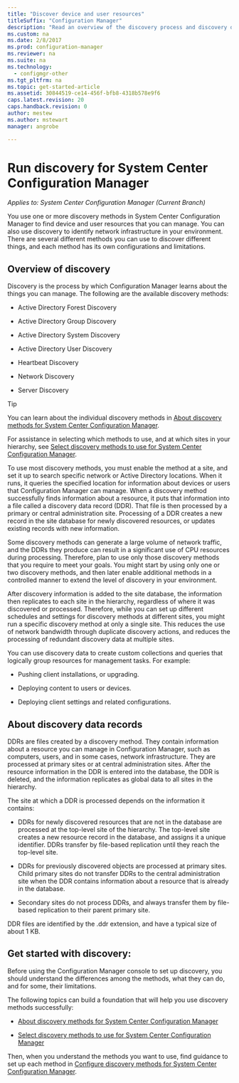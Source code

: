 ```yaml
---
title: "Discover device and user resources"
titleSuffix: "Configuration Manager"
description: "Read an overview of the discovery process and discovery data records."
ms.custom: na
ms.date: 2/8/2017
ms.prod: configuration-manager
ms.reviewer: na
ms.suite: na
ms.technology:
  - configmgr-other
ms.tgt_pltfrm: na
ms.topic: get-started-article
ms.assetid: 30844519-ce14-456f-bfb8-4318b578e9f6
caps.latest.revision: 20
caps.handback.revision: 0
author: mestew
ms.author: mstewart
manager: angrobe

---
```

# Run discovery for System Center Configuration Manager

*Applies to: System Center Configuration Manager (Current Branch)*

You use one or more discovery methods in System Center Configuration Manager to find device and user resources that you can manage. You can also use discovery to identify network infrastructure in your environment. There are several different methods you can use to discover different things, and each method has its own configurations and limitations.  

## Overview of discovery  
 Discovery is the process by which Configuration Manager learns about the things you can manage. The following are the available discovery methods:  

-   Active Directory Forest Discovery  

-   Active Directory Group Discovery  

-   Active Directory System Discovery  

-   Active Directory User Discovery  

-   Heartbeat Discovery  

-   Network Discovery  

-   Server Discovery  

> [!TIP]  
>  You can learn about the individual discovery methods in [About discovery methods for System Center Configuration Manager](../../../../core/servers/deploy/configure/about-discovery-methods.md).  
>   
>  For assistance in selecting which methods to use, and at which sites in your hierarchy, see [Select discovery methods to use for System Center Configuration Manager](../../../../core/servers/deploy/configure/select-discovery-methods-to-use.md).  

 To use most discovery methods, you must enable the method at a site, and set it up to search specific network or Active Directory locations. When it runs, it queries the specified location for information about devices or users that Configuration Manager can manage. When a discovery method successfully finds information about a resource, it puts that information into a file called a discovery data record (DDR). That file is then processed by a primary or central administration site. Processing of a DDR creates a new record in the site database for newly discovered resources, or updates existing records with new information.  

 Some discovery methods can generate a large volume of network traffic, and the DDRs they produce can result in a significant use of CPU resources during processing. Therefore, plan to use only those discovery methods that you require to meet your goals. You might start by using  only one or two discovery methods, and then later enable additional methods in a controlled manner to extend the level of discovery in your environment.  

 After discovery information is added to the site database, the information then replicates to each site in the hierarchy, regardless of where it was discovered or processed. Therefore, while you can set up different schedules and settings for discovery methods at different sites, you might run a specific discovery method at only a single site. This reduces the use of network bandwidth through duplicate discovery actions, and reduces the  processing of redundant discovery data at multiple sites.  

 You can use discovery data to create custom collections and queries that logically group resources for management tasks. For example:  

-   Pushing client installations, or upgrading.  

-   Deploying content to users or devices.  

-   Deploying client settings and related configurations.

##  <a name="BKMK_DDRs"></a> About discovery data records  
 DDRs are files created by a discovery method. They contain information about a resource you can manage in Configuration Manager, such as computers, users, and in some cases, network infrastructure. They are processed at primary sites or at central administration sites. After the resource information in the DDR is entered into the database, the DDR is deleted, and the information replicates as global data to all sites in the hierarchy.  

 The site at which a DDR is processed depends on the information it contains:  

-   DDRs for newly discovered resources that are not in the database are processed at the top-level site of the hierarchy. The top-level site creates a new resource record in the database, and assigns it a unique identifier. DDRs transfer by file-based replication until they reach the top-level site.  

-   DDRs for previously discovered objects are processed at primary sites. Child primary sites do not transfer DDRs to the central administration site when the DDR contains information about a resource that is already in the database.  

-   Secondary sites do not process DDRs, and always transfer them by file-based replication to their parent primary site.  

DDR files are identified by the .ddr extension, and have a typical size of about 1 KB.  

## Get started with discovery:  
 Before using the Configuration Manager console to set up discovery, you should understand the differences among the methods, what they can do, and for some, their limitations.  

The following topics can build a foundation that will help you use discovery methods successfully:  

-   [About discovery methods for System Center Configuration Manager](../../../../core/servers/deploy/configure/about-discovery-methods.md)  

-   [Select discovery methods to use for System Center Configuration Manager](../../../../core/servers/deploy/configure/select-discovery-methods-to-use.md)  

Then, when you understand the methods you want to use, find guidance to set up each method in [Configure discovery methods for System Center Configuration Manager](../../../../core/servers/deploy/configure/configure-discovery-methods.md).  

